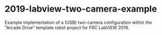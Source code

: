 # 2019-labview-two-camera-example
Example implementation of a (USB) two-camera configuration within the "Arcade Drive" template robot project for FRC LabVIEW 2019.

